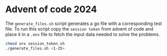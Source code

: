 # Advent of code 2024

The `generate_files.sh` script generates a go file with a corresponding test file. To run this script copy the `session token` from advent of code and place it in a `.env` file to fetch the input data needed to solve the problems. 

```bash
chmod u+x session_token.sh
./generate_files.sh <1-25>
```
